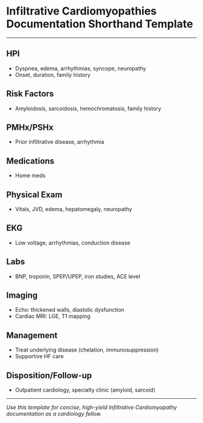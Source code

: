 # Infiltrative Cardiomyopathies Documentation Shorthand Template

---

## HPI
- Dyspnea, edema, arrhythmias, syncope, neuropathy
- Onset, duration, family history

## Risk Factors
- Amyloidosis, sarcoidosis, hemochromatosis, family history

## PMHx/PSHx
- Prior infiltrative disease, arrhythmia

## Medications
- Home meds

## Physical Exam
- Vitals, JVD, edema, hepatomegaly, neuropathy

## EKG
- Low voltage, arrhythmias, conduction disease

## Labs
- BNP, troponin, SPEP/UPEP, iron studies, ACE level

## Imaging
- Echo: thickened walls, diastolic dysfunction
- Cardiac MRI: LGE, T1 mapping

## Management
- Treat underlying disease (chelation, immunosuppression)
- Supportive HF care

## Disposition/Follow-up
- Outpatient cardiology, specialty clinic (amyloid, sarcoid)

---
*Use this template for concise, high-yield Infiltrative Cardiomyopathy documentation as a cardiology fellow.*
